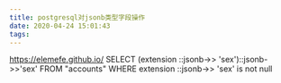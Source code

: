 ```yaml
---
title: postgresql对jsonb类型字段操作
date: 2020-04-24 15:01:43
tags:
---
```

https://elemefe.github.io/
SELECT (extension ::jsonb->> 'sex')::jsonb->>'sex' FROM "accounts" WHERE extension ::jsonb->> 'sex' is not null